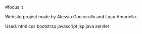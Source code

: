#focus.it

Website project made by Alessio Cuccurullo and Luca Amoriello.

Used:
html
css
bootstrap
javascript
jsp
java servlet
